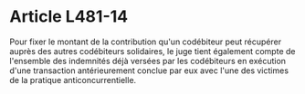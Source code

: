 # Article L481-14

Pour fixer le montant de la contribution qu'un codébiteur peut récupérer auprès des autres codébiteurs solidaires, le juge tient également compte de l'ensemble des indemnités déjà versées par les codébiteurs en exécution d'une transaction antérieurement conclue par eux avec l'une des victimes de la pratique anticoncurrentielle.

